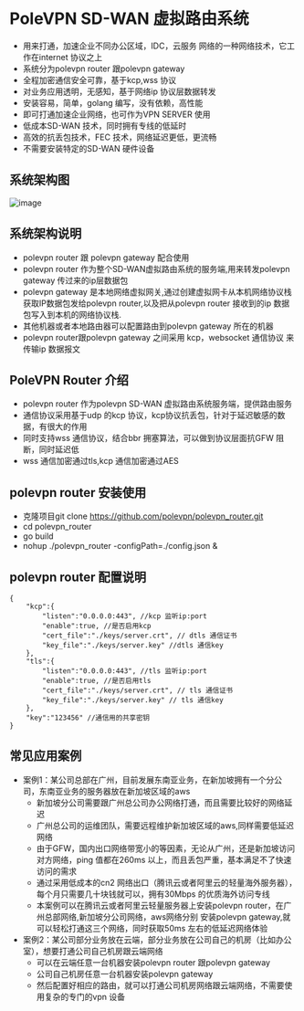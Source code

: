 # PoleVPN SD-WAN 虚拟路由系统
* 用来打通，加速企业不同办公区域，IDC，云服务 网络的一种网络技术，它工作在internet 协议之上
* 系统分为polevpn router 跟polevpn gateway
* 全程加密通信安全可靠，基于kcp,wss 协议
* 对业务应用透明，无感知，基于网络ip 协议层数据转发
* 安装容易，简单，golang 编写，没有依赖，高性能
* 即可打通加速企业网络，也可作为VPN SERVER 使用
* 低成本SD-WAN 技术，同时拥有专线的低延时
* 高效的抗丢包技术，FEC 技术，网络延迟更低，更流畅
* 不需要安装特定的SD-WAN 硬件设备

## 系统架构图

![image](https://raw.githubusercontent.com/polevpn/polevpn_router/main/architecture.png)

## 系统架构说明
* polevpn router 跟 polevpn gateway 配合使用
* polevpn router 作为整个SD-WAN虚拟路由系统的服务端,用来转发polevpn gateway 传过来的ip层数据包
* polevpn gateway 是本地网络虚拟网关,通过创建虚拟网卡从本机网络协议栈获取IP数据包发给polevpn router,以及把从polevpn router 接收到的ip 数据包写入到本机的网络协议栈.
* 其他机器或者本地路由器可以配置路由到polevpn gateway 所在的机器
* polevpn router跟polevpn gateway 之间采用 kcp，websocket 通信协议 来传输ip 数据报文

## PoleVPN Router 介绍
* polevpn router 作为polevpn SD-WAN 虚拟路由系统服务端，提供路由服务
* 通信协议采用基于udp 的kcp 协议，kcp协议抗丢包，针对于延迟敏感的数据，有很大的作用
* 同时支持wss 通信协议，结合bbr 拥塞算法，可以做到协议层面抗GFW 阻断，同时延迟低
* wss 通信加密通过tls,kcp 通信加密通过AES


## polevpn router 安装使用
* 克隆项目git clone https://github.com/polevpn/polevpn_router.git
* cd polevpn_router
* go build
* nohup ./polevpn_router -configPath=./config.json &

## polevpn router 配置说明
```
{
    "kcp":{
        "listen":"0.0.0.0:443", //kcp 监听ip:port
        "enable":true, //是否启用kcp 
        "cert_file":"./keys/server.crt", // dtls 通信证书
        "key_file":"./keys/server.key" //dtls 通信key
    },
    "tls":{
        "listen":"0.0.0.0:443", //tls 监听ip:port
        "enable":true, //是否启用tls
        "cert_file":"./keys/server.crt", // tls 通信证书
        "key_file":"./keys/server.key" // tls 通信key
    },
    "key":"123456" //通信用的共享密钥
}
```
## 常见应用案例
- 案例1：某公司总部在广州，目前发展东南亚业务，在新加坡拥有一个分公司，东南亚业务的服务器放在新加坡区域的aws
    -  新加坡分公司需要跟广州总公司办公网络打通，而且需要比较好的网络延迟
    -  广州总公司的运维团队，需要远程维护新加坡区域的aws,同样需要低延迟网络
    -  由于GFW，国内出口网络带宽小的等因素，无论从广州，还是新加坡访问对方网络，ping 值都在260ms 以上，而且丢包严重，基本满足不了快速访问的需求
    -  通过采用低成本的cn2 网络出口（腾讯云或者阿里云的轻量海外服务器），每个月只需要几十块钱就可以，拥有30Mbps 的优质海外访问专线
    -  本案例可以在腾讯云或者阿里云轻量服务器上安装polevpn router，在广州总部网络,新加坡分公司网络，aws网络分别 安装polevpn gateway,就可以轻松打通这三个网络，同时获取50ms 左右的低延迟网络体验
- 案例2：某公司部分业务放在云端，部分业务放在公司自己的机房（比如办公室），想要打通公司自己机房跟云端网络
    - 可以在云端任意一台机器安装polevpn router 跟polevpn gateway 
    - 公司自己机房任意一台机器安装polevpn gateway 
    - 然后配置好相应的路由，就可以打通公司机房网络跟云端网络，不需要使用复杂的专门的vpn 设备
  
